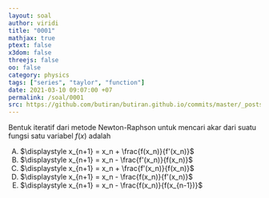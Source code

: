 ```yaml
---
layout: soal
author: viridi
title: "0001"
mathjax: true
ptext: false
x3dom: false
threejs: false
oo: false
category: physics
tags: ["series", "taylor", "function"]
date: 2021-03-10 09:07:00 +07
permalink: /soal/0001
src: https://github.com/butiran/butiran.github.io/commits/master/_posts/soal/00/2021-03-10-newton-raphson-method.md
---
```

Bentuk iteratif dari metode Newton-Raphson untuk mencari akar dari suatu fungsi satu variabel $f(x)$ adalah

<ol type="A">
<li>$\displaystyle x_{n+1} = x_n + \frac{f(x_n)}{f'(x_n)}$
<li>$\displaystyle x_{n+1} = x_n - \frac{f'(x_n)}{f(x_n)}$
<li>$\displaystyle x_{n+1} = x_n + \frac{f'(x_n)}{f(x_n)}$
<li>$\displaystyle x_{n+1} = x_n - \frac{f(x_n)}{f'(x_n)}$
<li>$\displaystyle x_{n+1} = x_n - \frac{f(x_n)}{f(x_{n-1})}$